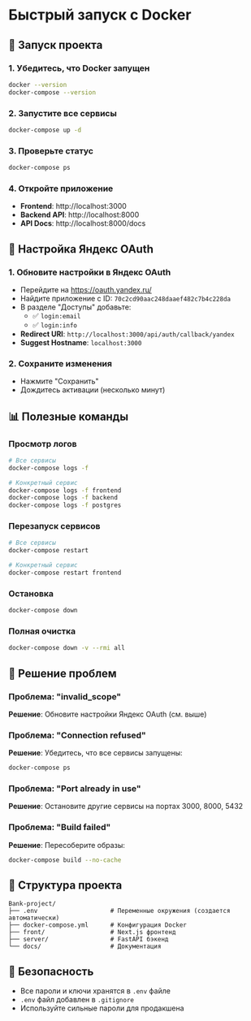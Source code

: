 # Быстрый запуск с Docker

## 🚀 Запуск проекта

### 1. Убедитесь, что Docker запущен
```bash
docker --version
docker-compose --version
```

### 2. Запустите все сервисы
```bash
docker-compose up -d
```

### 3. Проверьте статус
```bash
docker-compose ps
```

### 4. Откройте приложение
- **Frontend**: http://localhost:3000
- **Backend API**: http://localhost:8000
- **API Docs**: http://localhost:8000/docs

## 🔧 Настройка Яндекс OAuth

### 1. Обновите настройки в Яндекс OAuth
- Перейдите на https://oauth.yandex.ru/
- Найдите приложение с ID: `70c2cd90aac248daaef482c7b4c228da`
- В разделе "Доступы" добавьте:
  - ✅ `login:email`
  - ✅ `login:info`
- **Redirect URI**: `http://localhost:3000/api/auth/callback/yandex`
- **Suggest Hostname**: `localhost:3000`

### 2. Сохраните изменения
- Нажмите "Сохранить"
- Дождитесь активации (несколько минут)

## 📊 Полезные команды

### Просмотр логов
```bash
# Все сервисы
docker-compose logs -f

# Конкретный сервис
docker-compose logs -f frontend
docker-compose logs -f backend
docker-compose logs -f postgres
```

### Перезапуск сервисов
```bash
# Все сервисы
docker-compose restart

# Конкретный сервис
docker-compose restart frontend
```

### Остановка
```bash
docker-compose down
```

### Полная очистка
```bash
docker-compose down -v --rmi all
```

## 🐛 Решение проблем

### Проблема: "invalid_scope"
**Решение**: Обновите настройки Яндекс OAuth (см. выше)

### Проблема: "Connection refused"
**Решение**: Убедитесь, что все сервисы запущены:
```bash
docker-compose ps
```

### Проблема: "Port already in use"
**Решение**: Остановите другие сервисы на портах 3000, 8000, 5432

### Проблема: "Build failed"
**Решение**: Пересоберите образы:
```bash
docker-compose build --no-cache
```

## 📁 Структура проекта

```
Bank-project/
├── .env                    # Переменные окружения (создается автоматически)
├── docker-compose.yml      # Конфигурация Docker
├── front/                  # Next.js фронтенд
├── server/                 # FastAPI бэкенд
└── docs/                   # Документация
```

## 🔐 Безопасность

- Все пароли и ключи хранятся в `.env` файле
- `.env` файл добавлен в `.gitignore`
- Используйте сильные пароли для продакшена
